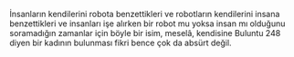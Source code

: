 İnsanların kendilerini robota benzettikleri ve robotların kendilerini insana benzettikleri ve insanları işe alırken bir robot mu yoksa insan mı olduğunu soramadığın zamanlar için böyle bir isim, meselâ, kendisine Buluntu 248 diyen bir kadının bulunması fikri bence çok da absürt değil.
